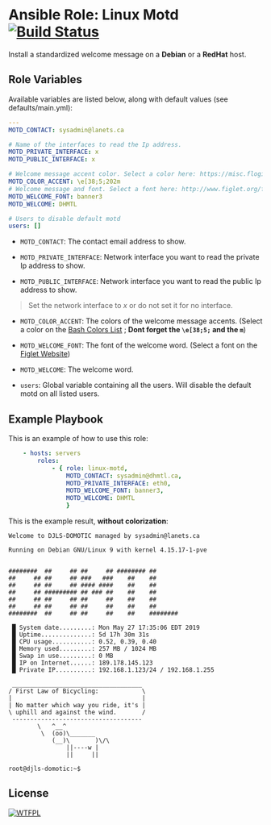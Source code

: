 # Ansible Role: Linux Motd [![Build Status](https://travis-ci.org/lucasmaurice/ansible-role-linux-motd.svg?branch=master)](https://travis-ci.org/lucasmaurice/ansible-role-linux-motd)

Install a standardized welcome message on a **Debian** or a **RedHat** host.

## Role Variables

Available variables are listed below, along with default values (see defaults/main.yml):

```yaml
---
MOTD_CONTACT: sysadmin@lanets.ca

# Name of the interfaces to read the Ip address.
MOTD_PRIVATE_INTERFACE: x
MOTD_PUBLIC_INTERFACE: x

# Welcome message accent color. Select a color here: https://misc.flogisoft.com/bash/tip_colors_and_formatting (Dont forget the `\e[38;5;` and the `m`)
MOTD_COLOR_ACCENT: \e[38;5;202m
# Welcome message and font. Select a font here: http://www.figlet.org/fontdb.cgi
MOTD_WELCOME_FONT: banner3
MOTD_WELCOME: DHMTL

# Users to disable default motd
users: []
```

- `MOTD_CONTACT`: The contact email address to show.

- `MOTD_PRIVATE_INTERFACE`: Network interface you want to read the private Ip address to show.

- `MOTD_PUBLIC_INTERFACE`: Network interface you want to read the public Ip address to show.

> Set the network interface to *x* or do not set it for no interface.

- `MOTD_COLOR_ACCENT`: The colors of the welcome message accents. (Select a color on the [Bash Colors List](https://misc.flogisoft.com/bash/tip_colors_and_formatting) ; **Dont forget the `\e[38;5;` and the `m`**)

- `MOTD_WELCOME_FONT`: The font of the welcome word. (Select a font on the [Figlet Website](http://www.figlet.org/fontdb.cgi))

- `MOTD_WELCOME`: The welcome word.

- `users`: Global variable containing all the users. Will disable the default motd on all listed users.

## Example Playbook

This is an example of how to use this role:

```yaml
    - hosts: servers
        roles:
            - { role: linux-motd,
                MOTD_CONTACT: sysadmin@dhmtl.ca,
                MOTD_PRIVATE_INTERFACE: eth0,
                MOTD_WELCOME_FONT: banner3,
                MOTD_WELCOME: DHMTL
                }
```

This is the example result, **without colorization**:

```text
Welcome to DJLS-DOMOTIC managed by sysadmin@lanets.ca

Running on Debian GNU/Linux 9 with kernel 4.15.17-1-pve


########  ##     ## ##     ## ######## ##
##     ## ##     ## ###   ###    ##    ##
##     ## ##     ## #### ####    ##    ##
##     ## ######### ## ### ##    ##    ##
##     ## ##     ## ##     ##    ##    ##
##     ## ##     ## ##     ##    ##    ##
########  ##     ## ##     ##    ##    ########

 █ System date.........: Mon May 27 17:35:06 EDT 2019
 █ Uptime..............: 5d 17h 30m 31s
 █ CPU usage...........: 0.52, 0.39, 0.40
 █ Memory used.........: 257 MB / 1024 MB
 █ Swap in use.........: 0 MB 
 █ IP on Internet......: 189.178.145.123
 █ Private IP..........: 192.168.1.123/24 / 192.168.1.255

 ____________________________________
/ First Law of Bicycling:            \
|                                    |
| No matter which way you ride, it's |
\ uphill and against the wind.       /
 ------------------------------------
        \   ^__^
         \  (oo)\_______
            (__)\       )\/\
                ||----w |
                ||     ||

root@djls-domotic:~$
```

## License

[![WTFPL](http://www.wtfpl.net/wp-content/uploads/2012/12/wtfpl-badge-1.png)](https://http://www.wtfpl.net)

